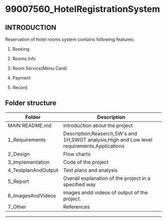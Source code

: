 # 99007560_HotelRegistrationSystem


## INTRODUCTION

Reservation of hotel rooms system contains following features:

 1. Booking
 
 2. Rooms Info
 
 3. Room Service(Menu Card)
 
 4. Payment
 
 5. Record 

## Folder structure ##
| Folder | Description|
| --- | --- |
|MAIN README.md | Introduction about the project |
|  1_Requirements | Description,Reaserch,5W's and 1H,SWOT analysis,High and Low level requirements,Applications |
|  2_Design   |   Flow charts|
|  3_Implementation | Code of the project | 
| 4_TestplanAndOutput | Test plans and analysis |
| 5_Report | Overall explanation of the project in a specified way |
| 6_ImagesAndVideos | images andd videos of output of the project.|
| 7_Other | References |


---------------------------------------------------------------------------------




